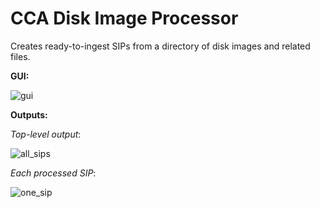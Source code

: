 # CCA Disk Image Processor  

Creates ready-to-ingest SIPs from a directory of disk images and related files.  

**GUI:**  

![gui](https://github.com/timothyryanwalsh/cca-diskimageprocessor/blob/master/media/diskimageprocessor_gui.png)  

**Outputs:**  

*Top-level output*:  

![all_sips](https://github.com/timothyryanwalsh/cca-diskimageprocessor/blob/master/media/diskimageprocessor_output1.png)  

*Each processed SIP*:  

![one_sip](https://github.com/timothyryanwalsh/cca-diskimageprocessor/blob/master/media/diskimageprocessor_output.png)  
